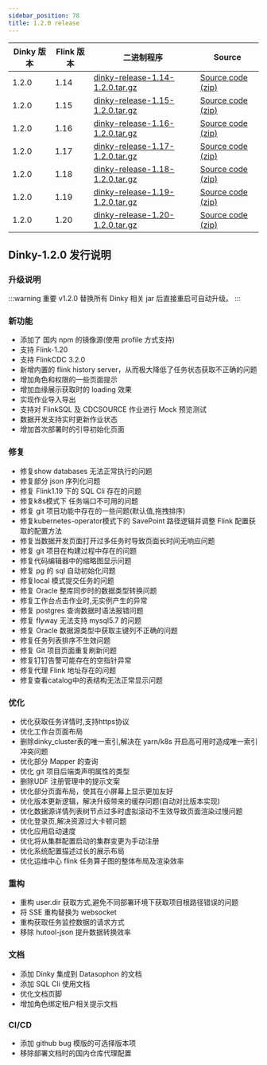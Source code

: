 ```yaml
---
sidebar_position: 78
title: 1.2.0 release
---
```


| Dinky 版本 | Flink 版本 | 二进制程序                                                                                                                           | Source                                                                                |
|----------|----------|---------------------------------------------------------------------------------------------------------------------------------|---------------------------------------------------------------------------------------|
| 1.2.0    | 1.14     | [dinky-release-1.14-1.2.0.tar.gz](https://github.com/DataLinkDC/dinky/releases/download/v1.2.0/dinky-release-1.14-1.2.0.tar.gz) | [Source code (zip)](https://github.com/DataLinkDC/dinky/archive/refs/tags/v1.2.0.zip) |
| 1.2.0    | 1.15     | [dinky-release-1.15-1.2.0.tar.gz](https://github.com/DataLinkDC/dinky/releases/download/v1.2.0/dinky-release-1.15-1.2.0.tar.gz) | [Source code (zip)](https://github.com/DataLinkDC/dinky/archive/refs/tags/v1.2.0.zip) |
| 1.2.0    | 1.16     | [dinky-release-1.16-1.2.0.tar.gz](https://github.com/DataLinkDC/dinky/releases/download/v1.2.0/dinky-release-1.16-1.2.0.tar.gz) | [Source code (zip)](https://github.com/DataLinkDC/dinky/archive/refs/tags/v1.2.0.zip) |
| 1.2.0    | 1.17     | [dinky-release-1.17-1.2.0.tar.gz](https://github.com/DataLinkDC/dinky/releases/download/v1.2.0/dinky-release-1.17-1.2.0.tar.gz) | [Source code (zip)](https://github.com/DataLinkDC/dinky/archive/refs/tags/v1.2.0.zip) |
| 1.2.0    | 1.18     | [dinky-release-1.18-1.2.0.tar.gz](https://github.com/DataLinkDC/dinky/releases/download/v1.2.0/dinky-release-1.18-1.2.0.tar.gz) | [Source code (zip)](https://github.com/DataLinkDC/dinky/archive/refs/tags/v1.2.0.zip) |
| 1.2.0    | 1.19     | [dinky-release-1.19-1.2.0.tar.gz](https://github.com/DataLinkDC/dinky/releases/download/v1.2.0/dinky-release-1.19-1.2.0.tar.gz) | [Source code (zip)](https://github.com/DataLinkDC/dinky/archive/refs/tags/v1.2.0.zip) |
| 1.2.0    | 1.20     | [dinky-release-1.20-1.2.0.tar.gz](https://github.com/DataLinkDC/dinky/releases/download/v1.2.0/dinky-release-1.19-1.2.0.tar.gz) | [Source code (zip)](https://github.com/DataLinkDC/dinky/archive/refs/tags/v1.2.0.zip) |

## Dinky-1.2.0 发行说明

### 升级说明

:::warning 重要
v1.2.0 替换所有 Dinky 相关 jar 后直接重启可自动升级。
:::

### 新功能
- 添加了 国内 npm 的镜像源(使用 profile 方式支持)
- 支持 Flink-1.20
- 支持 FlinkCDC 3.2.0
- 新增内置的 flink history server，从而极大降低了任务状态获取不正确的问题
- 增加角色和权限的一些页面提示
- 增加血缘展示获取时的 loading 效果
- 实现作业导入导出
- 支持对 FlinkSQL 及 CDCSOURCE 作业进行 Mock 预览测试
- 数据开发支持实时更新作业状态
- 增加首次部署时的引导初始化页面

### 修复
- 修复show databases 无法正常执行的问题
- 修复部分 json 序列化问题
- 修复 Flink1.19 下的 SQL Cli 存在的问题
- 修复k8s模式下 任务端口不可用的问题
- 修复 git 项目功能中存在的一些问题(默认值,拖拽排序)
- 修复kubernetes-operator模式下的 SavePoint 路径逻辑并调整 Flink 配置获取的配置方法
- 修复当数据开发页面打开过多任务时导致页面长时间无响应问题
- 修复 git 项目在构建过程中存在的问题
- 修复代码编辑器中的缩略图显示问题
- 修复 pg 的 sql 自动初始化问题
- 修复local 模式提交任务的问题
- 修复 Oracle 整库同步时的数据类型转换问题
- 修复工作台点击作业时,无实例产生的异常
- 修复 postgres 查询数据时语法报错问题
- 修复 flyway 无法支持 mysql5.7 的问题
- 修复 Oracle 数据源类型中获取主键列不正确的问题
- 修复任务列表排序不生效问题
- 修复 Git 项目页面重复刷新问题
- 修复钉钉告警可能存在的空指针异常
- 修复代理 Flink 地址存在的问题
- 修复查看catalog中的表结构无法正常显示问题

### 优化
- 优化获取任务详情时,支持https协议
- 优化工作台页面布局
- 删除dinky_cluster表的唯一索引,解决在 yarn/k8s 开启高可用时造成唯一索引冲突问题
- 优化部分 Mapper 的查询
- 优化 git 项目后端类声明属性的类型
- 删除UDF 注册管理中的提示文案
- 优化部分页面布局，使其在小屏幕上显示更加友好
- 优化版本更新逻辑，解决升级带来的缓存问题(自动对比版本实现)
- 优化数据源详情列表树节点过多时虚拟滚动不生效导致页面渲染过慢问题
- 优化登录页,解决资源过大卡顿问题
- 优化应用启动速度
- 优化将从集群配置启动的集群变更为手动注册
- 优化系统配置描述过长的展示布局
- 优化运维中心 flink 任务算子图的整体布局及渲染效率

### 重构
- 重构 user.dir 获取方式,避免不同部署环境下获取项目根路径错误的问题
- 将 SSE 重构替换为 websocket
- 重构获取任务监控数据的请求方式
- 移除 hutool-json 提升数据转换效率


### 文档
- 添加 Dinky 集成到 Datasophon 的文档
- 添加 SQL Cli 使用文档
- 优化文档页脚
- 增加角色绑定租户相关提示文档

### CI/CD
- 添加 github bug 模版的可选择版本项
- 移除部署文档时的国内仓库代理配置


